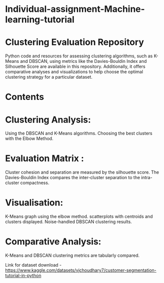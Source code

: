 # Individual-assignment-Machine-learning-tutorial
# Clustering Evaluation Repository
Python code and resources for assessing clustering algorithms, such as K-Means and DBSCAN, using metrics like the Davies-Bouldin Index and Silhouette Score are available in this repository. Additionally, it offers comparative analyses and visualizations to help choose the optimal clustering strategy for a particular dataset. 
# Contents 
# Clustering Analysis:
Using the DBSCAN and K-Means algorithms. 
Choosing the best clusters with the Elbow Method.
# Evaluation Matrix : 
Cluster cohesion and separation are measured by the silhouette score. 
The Davies-Bouldin Index compares the inter-cluster separation to the intra-cluster compactness.
# Visualisation:
K-Means graph using the elbow method.
scatterplots with centroids and clusters displayed. Noise-handled DBSCAN clustering results.
# Comparative Analysis:
K-Means and DBSCAN clustering metrics are tabularly compared.

Link for dataset download - https://www.kaggle.com/datasets/vjchoudhary7/customer-segmentation-tutorial-in-python

